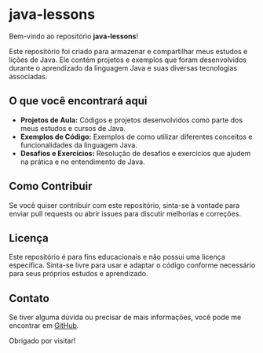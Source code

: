 # java-lessons


Bem-vindo ao repositório **java-lessons**!

Este repositório foi criado para armazenar e compartilhar meus estudos e lições de Java. Ele contém projetos e exemplos que foram desenvolvidos durante o aprendizado da linguagem Java e suas diversas tecnologias associadas.

## O que você encontrará aqui

- **Projetos de Aula:** Códigos e projetos desenvolvidos como parte dos meus estudos e cursos de Java.
- **Exemplos de Código:** Exemplos de como utilizar diferentes conceitos e funcionalidades da linguagem Java.
- **Desafios e Exercícios:** Resolução de desafios e exercícios que ajudem na prática e no entendimento de Java.


## Como Contribuir

Se você quiser contribuir com este repositório, sinta-se à vontade para enviar pull requests ou abrir issues para discutir melhorias e correções.

## Licença

Este repositório é para fins educacionais e não possui uma licença específica. Sinta-se livre para usar e adaptar o código conforme necessário para seus próprios estudos e aprendizado.

## Contato

Se tiver alguma dúvida ou precisar de mais informações, você pode me encontrar em [GitHub](https://github.com/tskarina).

Obrigado por visitar!
